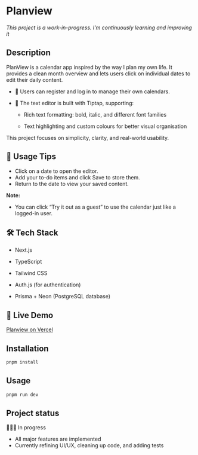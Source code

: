 # Planview

_This project is a work-in-progress. I’m continuously learning and improving it_

## Description

PlanView is a calendar app inspired by the way I plan my own life. It provides a clean month overview and lets users click on individual dates to edit their daily content.

- 🔐 Users can register and log in to manage their own calendars.

- 📝 The text editor is built with Tiptap, supporting:

  - Rich text formatting: bold, italic, and different font families

  - Text highlighting and custom colours for better visual organisation

This project focuses on simplicity, clarity, and real-world usability.

## 📝 Usage Tips

- Click on a date to open the editor.
- Add your to-do items and click Save to store them.
- Return to the date to view your saved content.

**Note:**

- You can click “Try it out as a guest” to use the calendar just like a logged-in user.

## 🛠️ Tech Stack

- Next.js

- TypeScript

- Tailwind CSS

- Auth.js (for authentication)

- Prisma + Neon (PostgreSQL database)

## 🚀 Live Demo

[Planview on Vercel](https://planner-drab-two.vercel.app/)

## Installation

```bash
pnpm install
```

## Usage

```bash
pnpm run dev
```

## Project status

👩🏻‍💻 In progress

- All major features are implemented
- Currently refining UI/UX, cleaning up code, and adding tests
